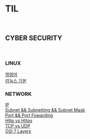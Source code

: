 # <h1><strong>TIL</strong></h1>

<br>

## CYBER SECURITY

<br>

### LINUX
<a href="https://github.com/wnstj1030/TIL/blob/main/LINUX.md">명령어</a>
<br>
<a href="https://github.com/wnstj1030/TIL/blob/main/LINUX/linux_basic.md">리눅스 기본</a>

### NETWORK
<a href="https://github.com/wnstj1030/TIL/blob/main/Network/IP.md">IP</a>
<br>
<a href="https://github.com/wnstj1030/TIL/blob/main/Network/Subnet%20%26%20Subnetting.md">Subnet && Subnetting && Subnet Mask</a>
<br>
<a href="https://github.com/wnstj1030/TIL/blob/main/Network/Port%20%26%20Port%20Fowarding.md">Port && Port Fowarding</a>
<br>
<a href="https://github.com/wnstj1030/TIL/blob/main/Network/Http%20vs%20Https.md">Http vs Https</a>
<br>
<a href="https://github.com/wnstj1030/TIL/blob/main/Network/TCP%20vs%20UDP.md">TCP vs UDP</a>
<br>
<a href="https://github.com/wnstj1030/TIL/blob/main/Network/OSI%207%20Layers.md">OSI 7 Layers</a>
